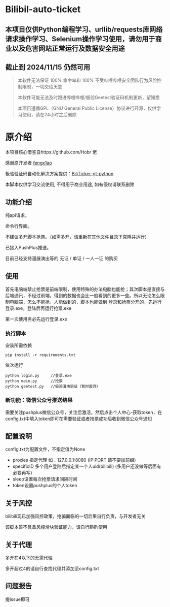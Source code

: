# Bilibil-auto-ticket

## 本项目仅供Python编程学习、urllib/requests库网络请求操作学习、Selenium操作学习使用，请勿用于商业以及危害网站正常运行及数据安全用途

## 截止到 2024/11/15 仍然可用

> 本软件无法保证 100% 命中率和 100% 不受哔哩哔哩安全团队行为风险控制限制，一切交给天意
>
> 本软件可能无法及时跟进哔哩哔哩/极验Geetest验证码机制更新，望知悉
>
> 本项目遵循GPL（GNU General Public License）协议进行开源，仅供学习使用，请在24小时之后删除

# 原介绍

本项目核心借鉴自https://github.com/Hobr 佬

感谢原开发者 [fengx1ao](https://github.com/fengx1a0/Bilibili_show_ticket_auto_order)

极验验证码自动化解决方案提供：[BiliTicker-gt-python](https://github.com/Amorter/biliTicker_gt)

本脚本仅供学习交流使用, 不得用于商业用途, 如有侵权请联系删除

## 功能介绍

纯api请求。

命令行界面。

不建议多开脚本抢票。（如需多开，请重新在其他文件目录下克隆并运行）

已接入PushPlus推送。

目前已经支持漫展演出等的 无证 / 单证 / 一人一证 的购买


## 使用

首先电脑端禁止抢票是前端限制，使用特殊的办法电脑也能抢；其次脚本是直接与后端通讯，不经过前端，得到的数据也会比一般看到的更多一些。所以无论怎么限制电脑端，怎么不能抢，人能做到的，脚本也能做到
登录和抢票分开的，先运行登录.exe，登陆后再运行抢票.exe

第一次使用务必先运行登录.exe

### 执行脚本

安装所需依赖
```shell
pip install -r requirements.txt
```

依次运行
```shell
python login.py     //登录.exe
python main.py      //抢票
python geetest.py   //极验滑块验证（暂时废弃）
```

### 新功能：微信公众号推送结果

需要关注pushplus微信公众号，关注后激活，然后点击个人中心-获取token，在config.txt中填入token即可在需要验证或者抢票成功后收到微信公众号通知

## 配置说明

config.txt为配置文件，不指定值为None

- proxies 指定代理 如：127.0.0.1:8080 (IP:PORT 请不要加前缀)
- specificID 多个用户登陆后指定某一个人uid(bilibili) (多用户还没做等后面有必要再写)
- sleep设置每次抢票请求间隔时间
- token设置pushplus的个人token

## 关于风控

bilibili现已加强风控政策，抢骗面临的一切后果自行负责，与开发者无关

该脚本暂不具备风控滑块验证能力，请自行斟酌使用

## 关于代理

多开在4以下的无需代理

多开超过4的请自行查找代理并添加至config.txt

## 问题报告

提issue即可
